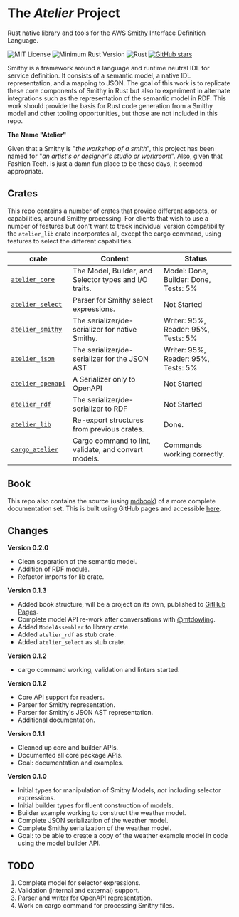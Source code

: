 # The _Atelier_ Project

Rust native library and tools for the AWS [Smithy](https://github.com/awslabs/smithy) Interface Definition Language.

![MIT License](https://img.shields.io/badge/license-mit-118811.svg)
![Minimum Rust Version](https://img.shields.io/badge/Min%20Rust-1.40-green.svg)
![Rust](https://github.com/johnstonskj/rust-atelier/workflows/Rust/badge.svg)
[![GitHub stars](https://img.shields.io/github/stars/johnstonskj/rust-atelier.svg)](https://github.com/johnstonskj/rust-atelier/stargazers)

Smithy is a framework around a language and runtime neutral IDL for service definition. It consists of a semantic model,
a native IDL representation, and a mapping to JSON. The goal of this work is to replicate these core components of 
Smithy in Rust but also to experiment in alternate integrations such as the representation of the semantic model in 
RDF. This work should provide the basis for Rust code generation from a Smithy model and other tooling opportunities,
but those are not included in this repo.

**The Name "Atelier"**

Given that a Smithy is "_the workshop of a smith_", this project has been named for "_an artist's or designer's studio or 
workroom_". Also, given that Fashion Tech. is just a damn fun place to be these days, it seemed appropriate. 

## Crates

This repo contains a number of crates that provide different aspects, or capabilities, around Smithy processing. For 
clients that wish to use a number of features but don't want to track individual version compatibility the `atelier_lib` 
crate incorporates all, except the cargo command, using features to select the different capabilities.

| crate                                  | Content                                                | Status                              |
|----------------------------------------|--------------------------------------------------------|-------------------------------------|
| [`atelier_core`](./atelier-core)       | The Model, Builder, and Selector types and I/O traits. | Model: Done, Builder: Done, Tests: 5% |
| [`atelier_select`](./atelier-select)   | Parser for Smithy select expressions.                  | Not Started                         |
| [`atelier_smithy`](./atelier-smithy)   | The serializer/de-serializer for native Smithy.        | Writer: 95%, Reader: 95%, Tests: 5% |
| [`atelier_json`](./atelier-json)       | The serializer/de-serializer for the JSON AST          | Writer: 95%, Reader: 95%, Tests: 5% |
| [`atelier_openapi`](./atelier-openapi) | A Serializer only to OpenAPI                           | Not Started                         |
| [`atelier_rdf`](./atelier-rdf)         | The serializer/de-serializer to RDF                    | Not Started                         |
| [`atelier_lib`](./atelier-lib)         | Re-export structures from previous crates.             | Done.                               |
| [`cargo_atelier`](./cargo-atelier)     | Cargo command to lint, validate, and convert models.   | Commands working correctly.         |

## Book

This repo also contains the source (using [mdbook](https://rust-lang.github.io/mdBook/)) of a more complete documentation
set. This is built using GitHub pages and accessible [here](https://simonkjohnston.life/rust-atelier/).

## Changes

**Version 0.2.0**

* Clean separation of the semantic model. 
* Addition of RDF module.
* Refactor imports for lib crate.

**Version 0.1.3**

* Added book structure, will be a project on its own, published to [GitHub Pages](https://simonkjohnston.life/rust-atelier/introduction/smithy.html).
* Complete model API re-work after conversations with [@mtdowling](https://github.com/mtdowling).
* Added `ModelAssembler` to library crate.
* Added `atelier_rdf` as stub crate.
* Added `atelier_select` as stub crate.

**Version 0.1.2**

* cargo command working, validation and linters started.

**Version 0.1.2**

* Core API support for readers.
* Parser for Smithy representation.
* Parser for Smithy's JSON AST representation.
* Additional documentation.

**Version 0.1.1**

* Cleaned up core and builder APIs. 
* Documented all core package APIs.
* Goal: documentation and examples.

**Version 0.1.0**

* Initial types for manipulation of Smithy Models, _not_ including selector expressions.
* Initial builder types for fluent construction of models.
* Builder example working to construct the weather model.
* Complete JSON serialization of the weather model.
* Complete Smithy serialization of the weather model.
* Goal: to be able to create a copy of the weather example model in code using the model builder API.

## TODO

1. Complete model for selector expressions.
1. Validation (internal and external) support.
1. Parser and writer for OpenAPI representation.
1. Work on cargo command for processing Smithy files.
